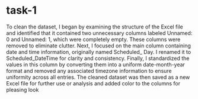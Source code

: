 # task-1
To clean the dataset, I began by examining the structure of the Excel file and identified that it contained two unnecessary columns labeled Unnamed: 0 and Unnamed: 1, which were completely empty. These columns were removed to eliminate clutter. Next, I focused on the main column containing date and time information, originally named Scheduled_ Day. I renamed it to Scheduled_DateTime for clarity and consistency. Finally, I standardized the values in this column by converting them into a uniform date-month-year format and removed any associated timezone information to ensure uniformity across all entries. The cleaned dataset was then saved as a new Excel file for further use or analysis and added color to the columns for pleasing look
